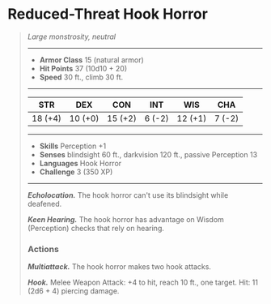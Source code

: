 # Reduced-Threat Hook Horror
>*Large monstrosity, neutral*
>___
>- **Armor Class** 15 (natural armor)
>- **Hit Points** 37 (10d10 + 20)
>- **Speed** 30 ft., climb 30 ft.
>___
>|STR|DEX|CON|INT|WIS|CHA|
>|:---:|:---:|:---:|:---:|:---:|:---:|
>|18 (+4)|10 (+0)|15 (+2)|6 (-2)|12 (+1)|7 (-2)|
>___
>- **Skills** Perception +1
>- **Senses** blindsight 60 ft., darkvision 120 ft., passive Perception 13
>- **Languages** Hook Horror
>- **Challenge** 3 (350 XP)
>___
>***Echolocation.*** The hook horror can't use its blindsight while deafened.  
>
>***Keen Hearing.*** The hook horror has advantage on Wisdom (Perception) checks that rely on hearing.  
>
>### Actions
>***Multiattack.*** The hook horror makes two hook attacks.  
>
>***Hook.*** Melee Weapon Attack: +4 to hit, reach 10 ft., one target. Hit: 11 (2d6 + 4) piercing damage.